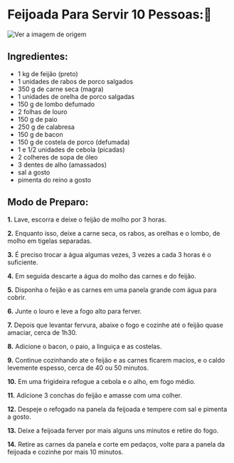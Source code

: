 # Feijoada Para Servir 10 Pessoas:🍲

![Ver a imagem de origem](https://cdn.tasteatlas.com/images/social/d3fc4b5d5f97416fae1c60b731067631.jpg)

## Ingredientes:

* 1 kg de feijão (preto)
* 1 unidades de rabos de porco salgados
* 350 g de carne seca (magra)
* 1 unidades de orelha de porco salgadas
* 150 g de lombo defumado
* 2 folhas de louro
* 150 g de paio
* 250 g de calabresa
* 150 g de bacon
* 150 g de costela de porco (defumada)
* 1 e 1/2 unidades de cebola (picadas)
* 2 colheres de sopa de óleo
* 3 dentes de alho (amassados)
* sal a gosto
* pimenta do reino a gosto

## Modo de Preparo:

**1.** Lave, escorra e deixe o feijão de molho por 3 horas.

**2.** Enquanto isso, deixe a carne seca, os rabos, as orelhas e o lombo, de molho em tigelas separadas.

**3.** É preciso trocar a água algumas vezes, 3 vezes a cada 3 horas é o suficiente.

**4.** Em seguida descarte a água do molho das carnes e do feijão.

**5.** Disponha o feijão e as carnes em uma panela grande com água para cobrir.

**6.** Junte o louro e leve a fogo alto para ferver.

**7.** Depois que levantar fervura, abaixe o fogo e cozinhe até o feijão quase amaciar, cerca de 1h30.

**8.** Adicione o bacon, o paio, a linguiça e as costelas.

**9.** Continue cozinhando ate o feijão e as carnes ficarem macios, e o caldo levemente espesso, cerca de 40 ou 50 minutos.

**10.** Em uma frigideira refogue a cebola e o alho, em fogo médio.

**11.** Adicione 3 conchas do feijão e amasse com uma colher.

**12.** Despeje o refogado na panela da feijoada e tempere com sal e pimenta a gosto.

**13.** Deixe a feijoada ferver por mais alguns uns minutos e retire do fogo.

**14.** Retire as carnes da panela e corte em pedaços, volte para a panela da feijoada e cozinhe por mais 10 minutos.
